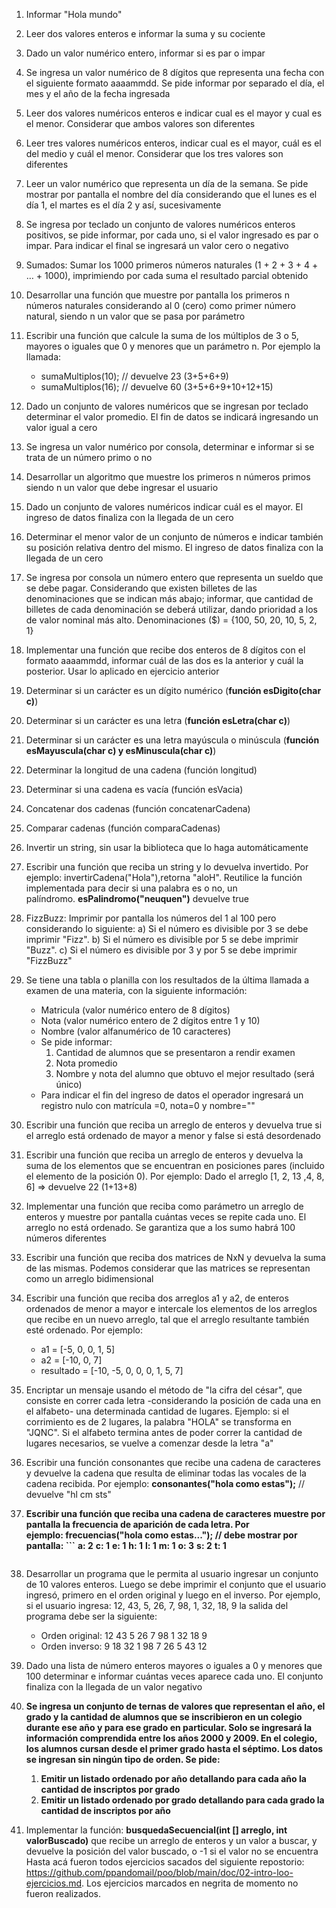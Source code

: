 1. Informar "Hola mundo"
2. Leer dos valores enteros e informar la suma y su cociente
3. Dado un valor numérico entero, informar si es par o impar
4. Se ingresa un valor numérico de 8 dígitos que representa una fecha con el siguiente formato aaaammdd. Se pide informar por separado el día, el mes y el año de la fecha ingresada
5. Leer dos valores numéricos enteros e indicar cual es el mayor y cual es el menor. Considerar que ambos valores son diferentes
6. Leer tres valores numéricos enteros, indicar cual es el mayor, cuál es el del medio y cuál el menor. Considerar que los tres valores son diferentes
7. Leer un valor numérico que representa un día de la semana. Se pide mostrar por pantalla el nombre del día considerando que el lunes es el día 1, el martes es el día 2 y así, sucesivamente
8. Se ingresa por teclado un conjunto de valores numéricos enteros positivos, se pide informar, por cada uno, si el valor ingresado es par o impar. Para indicar el final se ingresará un valor cero o negativo
9. Sumados: Sumar los 1000 primeros números naturales (1 + 2 + 3 + 4 + … + 1000), imprimiendo por cada suma el resultado parcial obtenido
10. Desarrollar una función que muestre por pantalla los primeros n números naturales considerando al 0 (cero) como primer número natural, siendo n un valor que se pasa por parámetro
11. Escribir una función que calcule la suma de los múltiplos de 3 o 5, mayores o iguales que 0 y menores que un parámetro n. Por ejemplo la llamada:
    - sumaMultiplos(10); // devuelve 23 (3+5+6+9)
    - sumaMultiplos(16); // devuelve 60 (3+5+6+9+10+12+15)
12. Dado un conjunto de valores numéricos que se ingresan por teclado determinar el valor promedio. El fin de datos se indicará ingresando un valor igual a cero
13. Se ingresa un valor numérico por consola, determinar e informar si se trata de un número primo o no
14. Desarrollar un algoritmo que muestre los primeros n números primos siendo n un valor que debe ingresar el usuario
15. Dado un conjunto de valores numéricos indicar cuál es el mayor. El ingreso de datos finaliza con la llegada de un cero
16. Determinar el menor valor de un conjunto de números e indicar también su posición relativa dentro del mismo. El ingreso de datos finaliza con la llegada de un cero
17. Se ingresa por consola un número entero que representa un sueldo que se debe pagar. Considerando que existen billetes de las denominaciones que se indican más abajo; informar, que cantidad de billetes de cada denominación se deberá utilizar, dando prioridad a los de valor nominal más alto. Denominaciones ($) = {100, 50, 20, 10, 5, 2, 1}
18. Implementar una función que recibe dos enteros de 8 dígitos con el formato aaaammdd, informar cuál de las dos es la anterior y cuál la posterior. Usar lo aplicado en ejercicio anterior
19. Determinar si un carácter es un dígito numérico (**función esDigito(char c)**)
20. Determinar si un carácter es una letra (**función esLetra(char c)**)
21. Determinar si un carácter es una letra mayúscula o minúscula (**función esMayuscula(char c) y esMinuscula(char c)**)
22. Determinar la longitud de una cadena (función longitud)
23. Determinar si una cadena es vacía (función esVacia)
24. Concatenar dos cadenas (función concatenarCadena)
25. Comparar cadenas (función comparaCadenas)
26. Invertir un string, sin usar la biblioteca que lo haga automáticamente
27. Escribir una función que reciba un string y lo devuelva invertido. Por ejemplo: invertirCadena("Hola"),retorna "aloH". Reutilice la función implementada para decir si una palabra es o no, un palíndromo. **esPalindromo("neuquen")** devuelve true
28. FizzBuzz: Imprimir por pantalla los números del 1 al 100 pero considerando lo siguiente: a) Si el número es divisible por 3 se debe imprimir "Fizz". b) Si el número es divisible por 5 se debe imprimir "Buzz". c) Si el número es divisible por 3 y por 5 se debe imprimir "FizzBuzz"
29. Se tiene una tabla o planilla con los resultados de la última llamada a examen de una materia, con la siguiente información:
    - Matricula (valor numérico entero de 8 dígitos)
    - Nota (valor numérico entero de 2 dígitos entre 1 y 10)
    - Nombre (valor alfanumérico de 10 caracteres)
    - Se pide informar:
        1. Cantidad de alumnos que se presentaron a rendir examen
        2. Nota promedio
        3. Nombre y nota del alumno que obtuvo el mejor resultado (será único)
    - Para indicar el fin del ingreso de datos el operador ingresará un registro nulo con matrícula =0, nota=0 y nombre=""
30. Escribir una función que reciba un arreglo de enteros y devuelva true si el arreglo está ordenado de mayor a menor y false si está desordenado
31. Escribir una función que reciba un arreglo de enteros y devuelva la suma de los elementos que se encuentran en posiciones pares (incluido el elemento de la posición 0). Por ejemplo: Dado el arreglo [1, 2, 13 ,4, 8, 6] => devuelve 22 (1+13+8)
32. Implementar una función que reciba como parámetro un arreglo de enteros y muestre por pantalla cuántas veces se repite cada uno. El arreglo no está ordenado. Se garantiza que a los sumo habrá 100 números diferentes
33. Escribir una función que reciba dos matrices de NxN y devuelva la suma de las mismas. Podemos considerar que las matrices se representan como un arreglo bidimensional
34. Escribir una función que reciba dos arreglos a1 y a2, de enteros ordenados de menor a mayor e intercale los elementos de los arreglos que recibe en un nuevo arreglo, tal que el arreglo resultante también esté ordenado. Por ejemplo:
    
    - a1 = [-5, 0, 0, 1, 5]
    - a2 = [-10, 0, 7]
    - resultado = [-10, -5, 0, 0, 0, 1, 5, 7]
35. Encriptar un mensaje usando el método de "la cifra del césar", que consiste en correr cada letra -considerando la posición de cada una en el alfabeto- una determinada cantidad de lugares. Ejemplo: si el corrimiento es de 2 lugares, la palabra "HOLA" se transforma en "JQNC". Si el alfabeto termina antes de poder correr la cantidad de lugares necesarios, se vuelve a comenzar desde la letra "a"
36. Escribir una función consonantes que recibe una cadena de caracteres y devuelve la cadena que resulta de eliminar todas las vocales de la cadena recibida. Por ejemplo: **consonantes("hola como estas");** // devuelve "hl cm sts"
37. **Escribir una función que reciba una cadena de caracteres muestre por pantalla la frecuencia de aparición de cada letra. Por ejemplo: frecuencias("hola como estas..."); // debe mostrar por pantalla:    ```**
      **a: 2**
      **c: 1**
      **e: 1**
      **h: 1**
      **l: 1**
      **m: 1**
      **o: 3**
      **s: 2**
      **t: 1**
    ```
38. Desarrollar un programa que le permita al usuario ingresar un conjunto de 10 valores enteros. Luego se debe imprimir el conjunto que el usuario ingresó, primero en el orden original y luego en el inverso. Por ejemplo, si el usuario ingresa: 12, 43, 5, 26, 7, 98, 1, 32, 18, 9 la salida del programa debe ser la siguiente:
    - Orden original: 12 43 5 26 7 98 1 32 18 9
    - Orden inverso: 9 18 32 1 98 7 26 5 43 12
    
39. Dado una lista de número enteros mayores o iguales a 0 y menores que 100 determinar e informar cuántas veces aparece cada uno. El conjunto finaliza con la llegada de un valor negativo
40. **Se ingresa un conjunto de ternas de valores que representan el año, el grado y la cantidad de alumnos que se inscribieron en un colegio durante ese año y para ese grado en particular. Solo se ingresará la información comprendida entre los años 2000 y 2009. En el colegio, los alumnos cursan desde el primer grado hasta el séptimo. Los datos se ingresan sin ningún tipo de orden. Se pide:**
    1. **Emitir un listado ordenado por año detallando para cada año la cantidad de inscriptos por grado**
    2. **Emitir un listado ordenado por grado detallando para cada grado la cantidad de inscriptos por año**
41. Implementar la función: **busquedaSecuencial(int [] arreglo, int valorBuscado)** que recibe un arreglo de enteros y un valor a buscar, y devuelve la posición del valor buscado, o -1 si el valor no se encuentra
Hasta acá fueron todos ejercicios sacados del siguiente repostorio: https://github.com/ppandomail/poo/blob/main/doc/02-intro-loo-ejercicios.md.
Los ejercicios marcados en negrita de momento no fueron realizados.

